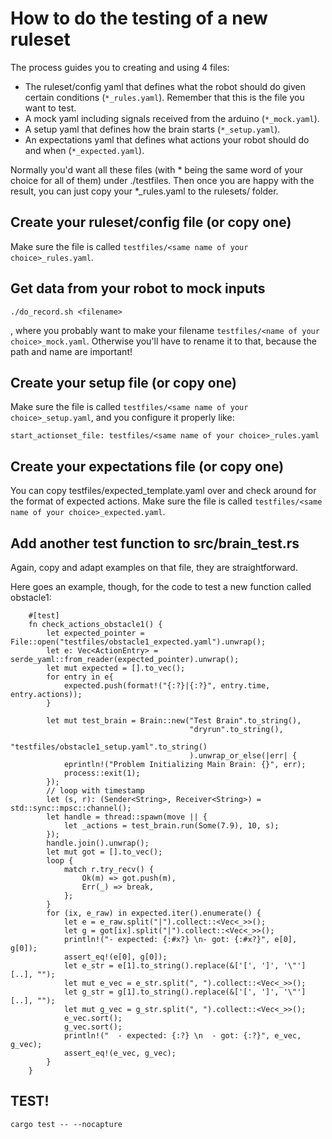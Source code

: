 # How to do the testing of a new ruleset

The process guides you to creating and using 4 files:
- The ruleset/config yaml that defines what the robot should do given certain conditions (`*_rules.yaml`). Remember that this is the file you want to test.
- A mock yaml including signals received from the arduino (`*_mock.yaml`).
- A setup yaml that defines how the brain starts (`*_setup.yaml`).
- An expectations yaml that defines what actions your robot should do and when (`*_expected.yaml`).

Normally you'd want all these files (with * being the same word of your choice for all of them) under ./testfiles. Then once you are happy with the result, you can just copy your *_rules.yaml to the rulesets/ folder.  

## Create your ruleset/config file (or copy one)
Make sure the file is called `testfiles/<same name of your choice>_rules.yaml`.

## Get data from your robot to mock inputs
```
./do_record.sh <filename>
```

, where you probably want to make your filename `testfiles/<name of your choice>_mock.yaml`. Otherwise you'll have to rename it to that, because the path and name are important!

## Create your setup file (or copy one)
Make sure the file is called `testfiles/<same name of your choice>_setup.yaml`, and you configure it properly like:
```
start_actionset_file: testfiles/<same name of your choice>_rules.yaml
```

## Create your expectations file (or copy one)
You can copy testfiles/expected_template.yaml over and check around for the format of expected actions.
Make sure the file is called `testfiles/<same name of your choice>_expected.yaml`.

## Add another test function to src/brain_test.rs
Again, copy and adapt examples on that file, they are straightforward.

Here goes an example, though, for the code to test a new function called obstacle1:
```
    #[test]
    fn check_actions_obstacle1() {
        let expected_pointer = File::open("testfiles/obstacle1_expected.yaml").unwrap();
        let e: Vec<ActionEntry> = serde_yaml::from_reader(expected_pointer).unwrap();
        let mut expected = [].to_vec();
        for entry in e{
            expected.push(format!("{:?}|{:?}", entry.time, entry.actions));
        }

        let mut test_brain = Brain::new("Test Brain".to_string(), 
                                        "dryrun".to_string(), 
                                        "testfiles/obstacle1_setup.yaml".to_string()
                                        ).unwrap_or_else(|err| {
            eprintln!("Problem Initializing Main Brain: {}", err);
            process::exit(1);
        });
        // loop with timestamp 
        let (s, r): (Sender<String>, Receiver<String>) = std::sync::mpsc::channel();
        let handle = thread::spawn(move || {
            let _actions = test_brain.run(Some(7.9), 10, s);
        });
        handle.join().unwrap();
        let mut got = [].to_vec();
        loop {
            match r.try_recv() {
                Ok(m) => got.push(m),
                Err(_) => break,
            };
        }
        for (ix, e_raw) in expected.iter().enumerate() {
            let e = e_raw.split("|").collect::<Vec<_>>();
            let g = got[ix].split("|").collect::<Vec<_>>();
            println!("- expected: {:#x?} \n- got: {:#x?}", e[0], g[0]);
            assert_eq!(e[0], g[0]);
            let e_str = e[1].to_string().replace(&['[', ']', '\"'][..], "");
            let mut e_vec = e_str.split(", ").collect::<Vec<_>>();
            let g_str = g[1].to_string().replace(&['[', ']', '\"'][..], "");
            let mut g_vec = g_str.split(", ").collect::<Vec<_>>();
            e_vec.sort();
            g_vec.sort();
            println!("  - expected: {:?} \n  - got: {:?}", e_vec, g_vec);
            assert_eq!(e_vec, g_vec);
        }
    }
```

## TEST!
```
cargo test -- --nocapture
```
